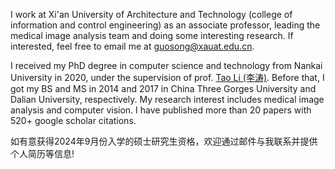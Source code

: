 I work at Xi'an University of Architecture and Technology (college of information and control engineering) as an associate professor, leading the medical image analysis team and doing some interesting research. If interested, feel free to email me at [guosong@xauat.edu.cn](mailto:guosong@xauat.edu.cn).

I received my PhD degree in computer science and technology from Nankai University in 2020, under the supervision of prof. [Tao Li (李涛)](https://ics.nankai.edu.cn). Before that, I got my BS and MS in 2014 and 2017 in China Three Gorges University and Dalian University, respectively.
My research interest includes medical image analysis and computer vision. I have published more than 20 papers with 520+ google scholar citations.

如有意获得2024年9月份入学的硕士研究生资格，欢迎通过邮件与我联系并提供个人简历等信息!
